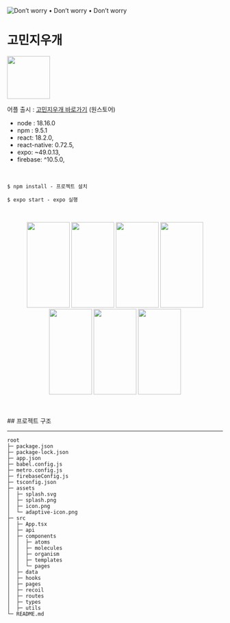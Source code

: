 ![Don’t worry • Don’t worry • Don’t worry](https://github.com/gwanhun1/rn-helper/assets/110619143/c513e533-dfc4-4d5e-b92b-ae5270b40c29)

<h1> 고민지우개 </h1>

<img
    src="https://github.com/gwanhun1/mini/assets/110619143/120d9585-c2b8-4bcd-9df3-3e27ddf3bca1"
    width="100"
    height="100"
  />

어플 출시 : [고민지우개 바로가기](https://m.onestore.co.kr/mobilepoc/apps/appsDetail.omp?prodId=0000772270 "원스토어 '고민지우개' 출시 🎉") (원스토어)

- node : 18.16.0
- npm : 9.5.1
- react: 18.2.0,
- react-native: 0.72.5,
- expo: ~49.0.13,
- firebase: ^10.5.0,

<br />

```
$ npm install - 프로젝트 설치

$ expo start - expo 실행
```

<br />

<center>

<img
    src="https://github.com/gwanhun1/mini/assets/110619143/e542ea9a-7142-46c0-952b-9221062d6149"
    width="100"
    height="200"
  /> <img
    src="https://github.com/gwanhun1/mini/assets/110619143/fb211adb-8bf2-4179-9e79-32f71a5fec55"
    width="100"
    height="200"
  /> <img
    src="https://github.com/gwanhun1/mini/assets/110619143/af2421a3-ac67-4f5d-ac6f-04c6a7a54276"
    width="100"
    height="200"
  /> <img
    src="https://github.com/gwanhun1/mini/assets/110619143/caee2c64-4662-454f-9d58-ba73b06d926b"
    width="100"
    height="200"
  /> <img
    src="https://github.com/gwanhun1/mini/assets/110619143/da62ad42-ae18-4918-9bad-be9d92054593"
    width="100"
    height="200"
  /> <img
    src="https://github.com/gwanhun1/mini/assets/110619143/a62870e9-3216-4daf-9e73-fb4f898958bb"
    width="100"
    height="200"
  /> <img
    src="https://github.com/gwanhun1/mini/assets/110619143/36974458-0e33-416f-96c2-7a1334f2de15"
    width="100"
    height="200"
  />

</center>
<br /><br />
## 프로젝트 구조

---

```
root
├─ package.json
├─ package-lock.json
├─ app.json
├─ babel.config.js
├─ metro.config.js
├─ firebaseConfig.js
├─ tsconfig.json
├─ assets
│  ├─ splash.svg
│  ├─ splash.png
│  ├─ icon.png
│  └─ adaptive-icon.png
├─ src
│  ├─ App.tsx
│  ├─ api
│  ├─ components
│  │  ├─ atoms
│  │  ├─ molecules
│  │  ├─ organism
│  │  ├─ templates
│  │  └─ pages
│  ├─ data
│  ├─ hooks
│  ├─ pages
│  ├─ recoil
│  ├─ routes
│  ├─ types
│  ├─ utils
└─ README.md
```

<br />
